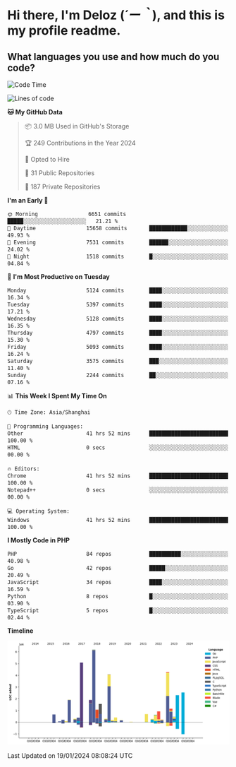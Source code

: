 # **Hi there, I'm Deloz (*´ー｀*), and this is my profile readme.**

## **What languages you use and how much do you code?**

<!--START_SECTION:waka-->
![Code Time](http://img.shields.io/badge/Code%20Time-3%2C206%20hrs%2017%20mins-blue)

![Lines of code](https://img.shields.io/badge/From%20Hello%20World%20I%27ve%20Written-37.8%20million%20lines%20of%20code-blue)

**🐱 My GitHub Data** 

> 📦 3.0 MB Used in GitHub's Storage 
 > 
> 🏆 249 Contributions in the Year 2024
 > 
> 💼 Opted to Hire
 > 
> 📜 31 Public Repositories 
 > 
> 🔑 187 Private Repositories 
 > 
**I'm an Early 🐤** 

```text
🌞 Morning                6651 commits        █████░░░░░░░░░░░░░░░░░░░░   21.21 % 
🌆 Daytime                15658 commits       ████████████░░░░░░░░░░░░░   49.93 % 
🌃 Evening                7531 commits        ██████░░░░░░░░░░░░░░░░░░░   24.02 % 
🌙 Night                  1518 commits        █░░░░░░░░░░░░░░░░░░░░░░░░   04.84 % 
```
📅 **I'm Most Productive on Tuesday** 

```text
Monday                   5124 commits        ████░░░░░░░░░░░░░░░░░░░░░   16.34 % 
Tuesday                  5397 commits        ████░░░░░░░░░░░░░░░░░░░░░   17.21 % 
Wednesday                5128 commits        ████░░░░░░░░░░░░░░░░░░░░░   16.35 % 
Thursday                 4797 commits        ████░░░░░░░░░░░░░░░░░░░░░   15.30 % 
Friday                   5093 commits        ████░░░░░░░░░░░░░░░░░░░░░   16.24 % 
Saturday                 3575 commits        ███░░░░░░░░░░░░░░░░░░░░░░   11.40 % 
Sunday                   2244 commits        ██░░░░░░░░░░░░░░░░░░░░░░░   07.16 % 
```


📊 **This Week I Spent My Time On** 

```text
🕑︎ Time Zone: Asia/Shanghai

💬 Programming Languages: 
Other                    41 hrs 52 mins      █████████████████████████   100.00 % 
HTML                     0 secs              ░░░░░░░░░░░░░░░░░░░░░░░░░   00.00 % 

🔥 Editors: 
Chrome                   41 hrs 52 mins      █████████████████████████   100.00 % 
Notepad++                0 secs              ░░░░░░░░░░░░░░░░░░░░░░░░░   00.00 % 

💻 Operating System: 
Windows                  41 hrs 52 mins      █████████████████████████   100.00 % 
```

**I Mostly Code in PHP** 

```text
PHP                      84 repos            ██████████░░░░░░░░░░░░░░░   40.98 % 
Go                       42 repos            █████░░░░░░░░░░░░░░░░░░░░   20.49 % 
JavaScript               34 repos            ████░░░░░░░░░░░░░░░░░░░░░   16.59 % 
Python                   8 repos             █░░░░░░░░░░░░░░░░░░░░░░░░   03.90 % 
TypeScript               5 repos             █░░░░░░░░░░░░░░░░░░░░░░░░   02.44 % 
```



**Timeline**

![Lines of Code chart](https://raw.githubusercontent.com/deloz/deloz/main/assets/bar_graph.png)


 Last Updated on 19/01/2024 08:08:24 UTC
<!--END_SECTION:waka-->
